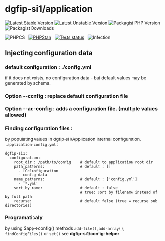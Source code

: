# dgfip-si1/application
[![Latest Stable Version](https://poser.pugx.org/dgfip-si1/application/v)](https://packagist.org/packages/dgfip-si1/application)
[![Latest Unstable Version](https://img.shields.io/github/v/tag/si1-sdp/application?include_prereleases&sort=date&label=Latest)](https://packagist.org/packages/dgfip-si1/application)
![Packagist PHP Version](https://img.shields.io/packagist/dependency-v/dgfip-si1/application/php?color=%237A86B8&logo=php)
![Packagist Downloads](https://img.shields.io/packagist/dt/dgfip-si1/application?color=%25237A86B8&logo=packagist&logoColor=%23FFFFFF)



![PHPCS](https://img.shields.io/badge/PHPcs-&#10003;-brightgreen)&nbsp;&nbsp;
[![PHPStan](https://img.shields.io/badge/PHPStan-Level%209-brightgreen.svg?style=flat)](https://github.com/phpstan/phpstan)&nbsp;&nbsp;
[![Tests status](https://github.com/si1-sdp/application/actions/workflows/ci.yaml/badge.svg)](https://github.com/si1-sdp/application/actions/workflows/ci.yaml)&nbsp;&nbsp;
![Infection](https://img.shields.io/badge/infection-&#10003;-brightgreen)&nbsp;&nbsp;
<!--[![Coverage Status](https://coveralls.io/repos/github/si1-sdp/application/badge.svg?branch=main)](https://coveralls.io/github/si1-sdp/application?branch=main)-->

## Injecting configuration data

### default configuration : ./config.yml
if it does not exists, no configuration data - but default values may be generated by schema.

### Option --config : replace default configuration file
### Option --ad-config : adds a configuration file. (multiple values allowed)
### Finding configuration files :
by populating values in dgfip-si1/Application internal configuration. `.application-config.yml` :
~~~
dgfip-si1: 
  configuration:
    root_dir : /path/to/config    # default to application root dir
    path_patterns:                # default : []
      - [Cc]onfiguration
      - config-data
    name_patterns:                # default : ['config.yml']
      - '*.yml'
    sort_by_name:                 # default : false 
                                  # true: sort by filename instead of by full path
    recurse:                      # default false (true = recurse sub directories)
~~~
### Programaticaly
by using $app->config() methods `add-file()`, `add-array()`, `findConfigFiles()` or `set()`
see **dgfip-si1/config-helper** 
  



